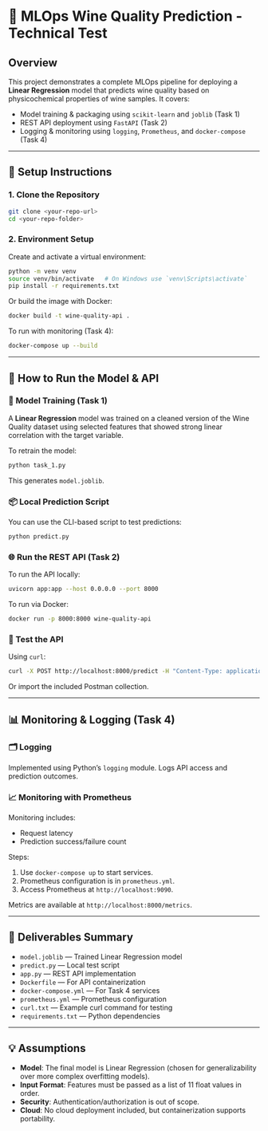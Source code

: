
# 🍷 MLOps Wine Quality Prediction - Technical Test

## Overview

This project demonstrates a complete MLOps pipeline for deploying a **Linear Regression** model that predicts wine quality based on physicochemical properties of wine samples. It covers:

- Model training & packaging using `scikit-learn` and `joblib` (Task 1)
- REST API deployment using `FastAPI` (Task 2)
- Logging & monitoring using `logging`, `Prometheus`, and `docker-compose` (Task 4)

---

## 🔧 Setup Instructions

### 1. Clone the Repository

```bash
git clone <your-repo-url>
cd <your-repo-folder>
```

### 2. Environment Setup

Create and activate a virtual environment:

```bash
python -m venv venv
source venv/bin/activate   # On Windows use `venv\Scripts\activate`
pip install -r requirements.txt
```

Or build the image with Docker:

```bash
docker build -t wine-quality-api .
```

To run with monitoring (Task 4):

```bash
docker-compose up --build
```

---

## 🚀 How to Run the Model & API

### 🧠 Model Training (Task 1)

A **Linear Regression** model was trained on a cleaned version of the Wine Quality dataset using selected features that showed strong linear correlation with the target variable.

To retrain the model:

```bash
python task_1.py
```

This generates `model.joblib`.

### 📦 Local Prediction Script

You can use the CLI-based script to test predictions:

```bash
python predict.py
```

### 🌐 Run the REST API (Task 2)

To run the API locally:

```bash
uvicorn app:app --host 0.0.0.0 --port 8000
```

To run via Docker:

```bash
docker run -p 8000:8000 wine-quality-api
```

### 🧪 Test the API

Using `curl`:

```bash
curl -X POST http://localhost:8000/predict -H "Content-Type: application/json" -d '{"features": [7.4, 0.7, 0.0, 1.9, 0.076, 11.0, 34.0, 0.9978, 3.51, 0.56, 9.4]}'
```

Or import the included Postman collection.

---

## 📊 Monitoring & Logging (Task 4)

### 🗂 Logging

Implemented using Python’s `logging` module. Logs API access and prediction outcomes.

### 📈 Monitoring with Prometheus

Monitoring includes:

- Request latency
- Prediction success/failure count

Steps:

1. Use `docker-compose up` to start services.
2. Prometheus configuration is in `prometheus.yml`.
3. Access Prometheus at `http://localhost:9090`.

Metrics are available at `http://localhost:8000/metrics`.

---

## 📁 Deliverables Summary

- `model.joblib` — Trained Linear Regression model
- `predict.py` — Local test script
- `app.py` — REST API implementation
- `Dockerfile` — For API containerization
- `docker-compose.yml` — For Task 4 services
- `prometheus.yml` — Prometheus configuration
- `curl.txt` — Example curl command for testing
- `requirements.txt` — Python dependencies

---

## 💡 Assumptions

- **Model**: The final model is Linear Regression (chosen for generalizability over more complex overfitting models).
- **Input Format**: Features must be passed as a list of 11 float values in order.
- **Security**: Authentication/authorization is out of scope.
- **Cloud**: No cloud deployment included, but containerization supports portability.
